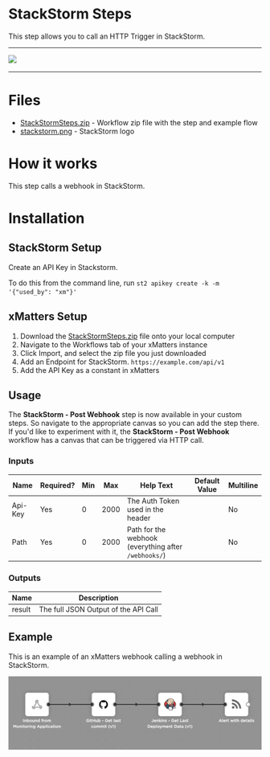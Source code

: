 # StackStorm Steps

This step allows you to call an HTTP Trigger in StackStorm.


---------

<kbd>
  <img src="https://github.com/xmatters/xMatters-Labs/raw/master/media/disclaimer.png">
</kbd>

---------

# Files

* [StackStormSteps.zip](StackStormSteps.zip) - Workflow zip file with the step and example flow
* [stackstorm.png](/stackstorm.png) - StackStorm logo

# How it works
This step calls a webhook in StackStorm.


# Installation

## StackStorm Setup
Create an API Key in Stackstorm.

To do this from the command line, run `st2 apikey create -k -m '{"used_by": "xm"}'`

## xMatters Setup
1. Download the [StackStormSteps.zip](StackStormSteps.zip) file onto your local computer
2. Navigate to the Workflows tab of your xMatters instance
3. Click Import, and select the zip file you just downloaded
4. Add an Endpoint for StackStorm. `https://example.com/api/v1`
5. Add the API Key as a constant in xMatters


## Usage
The **StackStorm - Post Webhook** step is now available in your custom steps. So navigate to the appropriate canvas so you can add the step there. If you'd like to experiment with it, the **StackStorm - Post Webhook** workflow has a canvas that can be triggered via HTTP call. 

### Inputs
| Name  | Required? | Min | Max | Help Text | Default Value | Multiline |
| ----- | ----------| --- | --- | --------- | ------------- | --------- |
| Api-Key | Yes | 0 | 2000 | The Auth Token used in the header | | No |
| Path | Yes | 0 | 2000 | Path for the webhook (everything after `/webhooks/`) | | No |


### Outputs

| Name | Description |
| ---- | ----------  |
| result | The full JSON Output of the API Call |



## Example
This is an example of an xMatters webhook calling a webhook in StackStorm. 

<kbd>
	<img src="/media/ExampleFlow.png">
</kbd>

